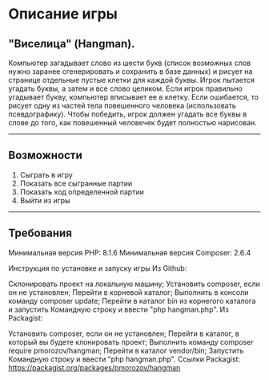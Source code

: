 # Описание игры
## "Виселица" (Hangman). 
Компьютер загадывает слово из шести букв (список возможных слов нужно заранее сгенерировать и сохранить в базе данных) и рисует на странице отдельные пустые клетки для каждой буквы. Игрок пытается угадать буквы, а затем и все слово целиком.
Если игрок правильно угадывает букву, компьютер вписывает ее в клетку. Если ошибается, то рисует одну из частей тела повешенного человека (использовать псевдографику). Чтобы победить, игрок должен угадать все буквы в слове до того, как повешенный человечек будет полностью нарисован.

* * *

## Возможности

1. Сыграть в игру
2. Показать все сыгранные партии
3. Показать ход определенной партии
4. Выйти из игры

* * *


## Требования
Минимальная версия PHP: 8.1.6
Минимальная версия Composer: 2.6.4

Инструкция по установке и запуску игры
Из Github:

Склонировать проект на локальную машину;
Установить composer, если он не установлен;
Перейти в корневой каталог;
Выполнить в консоли команду composer update;
Перейти в каталог bin из корнегого каталога и запустить Командную строку и ввести "php hangman.php".
Из Packagist:

Установить composer, если он не установлен;
Перейти в каталог, в который вы будете клонировать проект;
Выполнить команду composer require pmorozov/hangman;
Перейти в каталог vendor/bin;
Запустить Командную строку и ввести "php hangman.php".
Ссылки
Packagist: https://packagist.org/packages/pmorozov/hangman
